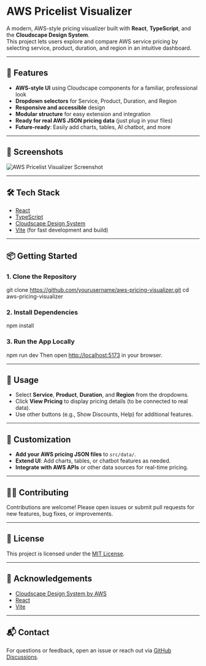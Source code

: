 # AWS Pricelist Visualizer

A modern, AWS-style pricing visualizer built with **React**, **TypeScript**, and the **Cloudscape Design System**.  
This project lets users explore and compare AWS service pricing by selecting service, product, duration, and region in an intuitive dashboard.

---

## 🚀 Features

- **AWS-style UI** using Cloudscape components for a familiar, professional look
- **Dropdown selectors** for Service, Product, Duration, and Region
- **Responsive and accessible** design
- **Modular structure** for easy extension and integration
- **Ready for real AWS JSON pricing data** (just plug in your files)
- **Future-ready**: Easily add charts, tables, AI chatbot, and more

---

## 📸 Screenshots

![AWS Pricelist Visualizer Screenshot](screenshots/screenshot.png)

---

## 🛠️ Tech Stack

- [React](https://react.dev/)
- [TypeScript](https://www.typescriptlang.org/)
- [Cloudscape Design System](https://cloudscape.design/)
- [Vite](https://vitejs.dev/) (for fast development and build)

---

## 📦 Getting Started

### 1. **Clone the Repository**

git clone https://github.com/yourusername/aws-pricing-visualizer.git
cd aws-pricing-visualizer


### 2. **Install Dependencies**

npm install


### 3. **Run the App Locally**

npm run dev
Then open [http://localhost:5173](http://localhost:5173) in your browser.

---


## 📝 Usage

- Select **Service**, **Product**, **Duration**, and **Region** from the dropdowns.
- Click **View Pricing** to display pricing details (to be connected to real data).
- Use other buttons (e.g., Show Discounts, Help) for additional features.

---

## 🧩 Customization

- **Add your AWS pricing JSON files** to `src/data/`.
- **Extend UI**: Add charts, tables, or chatbot features as needed.
- **Integrate with AWS APIs** or other data sources for real-time pricing.

---

## 🧑‍💻 Contributing

Contributions are welcome! Please open issues or submit pull requests for new features, bug fixes, or improvements.

---

## 📄 License

This project is licensed under the [MIT License](LICENSE).

---

## 🙌 Acknowledgements

- [Cloudscape Design System by AWS](https://cloudscape.design/)
- [React](https://react.dev/)
- [Vite](https://vitejs.dev/)

---

## 📬 Contact

For questions or feedback, open an issue or reach out via [GitHub Discussions](https://github.com/kgurnoor/aws-pricing-visualizer/discussions).

